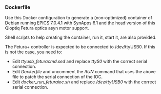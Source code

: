 ### Dockerfile

Use this Docker configuration to generate a (non-optimized) container of Debian running EPICS 7.0.4.1 with SynApps 6.1 and the head version of this Qioptiq Fetura optics asyn motor support.

Shell scripts to help creating the container, run it, start it, are also provided.

The Fetura+ controller is expected to be connected to /dev/ttyUSB0. If this is not the case, you need to:
- Edit *ttyusb_feturacmd.sed* and replace _ttyS0_ with the correct serial connection.
- Edit *Dockerfile* and uncomment the _RUN_ command that uses the above file to patch the serial connection of the IOC.
- Edit *docker_run_feturaioc.sh* and replace _/dev/ttyUSB0_ with the correct serial connection.


